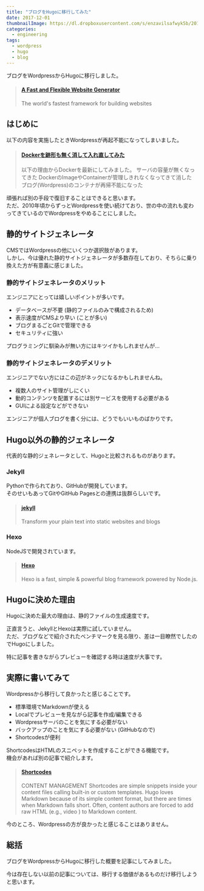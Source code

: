 ```yaml
---
title: "ブログをHugoに移行してみた"
date: 2017-12-01
thumbnailImage: https://dl.dropboxusercontent.com/s/enzavilsafwyk5b/20171201_1.png
categories:
  - engineering
tags:
  - wordpress
  - hugo
  - blog
---
```


ブログをWordpressからHugoに移行しました。

<!--more-->

<blockquote class="embedly-card"><h4><a href="https://gohugo.io/">A Fast and Flexible Website Generator</a></h4><p>The world's fastest framework for building websites</p></blockquote>

<!--toc-->


はじめに
--------

以下の内容を実施したときWordpressが再起不能になってしまいました。  

<blockquote class="embedly-card"><h4><a href="https://blog.mamansoft.net/docker%E3%82%92%E8%B7%A1%E5%BD%A2%E3%82%82%E7%84%A1%E3%81%8F%E6%B6%88%E3%81%97%E3%81%A6%E5%85%A5%E3%82%8C%E7%9B%B4%E3%81%97%E3%81%A6%E3%81%BF%E3%81%9F/">Dockerを跡形も無く消して入れ直してみた</a></h4><p>以下の理由からDockerを最新にしてみました。 サーバの容量が無くなってきた DockerのImageやContainerが管理しきれなくなってきて消した ブログ(Wordpress)のコンテナが再帰不能になった</p></blockquote>


頑張れば別の手段で復旧することはできると思います。  
ただ、2010年頃からずっとWordpressを使い続けており、世の中の流れも変わってきているのでWordpressをやめることにしました。


静的サイトジェネレータ
----------------------

CMSではWordpressの他にいくつか選択肢があります。  
しかし、今は優れた静的サイトジェネレータが多数存在しており、そちらに乗り換えた方が有意義に感じました。

### 静的サイトジェネレータのメリット

エンジニアにとっては嬉しいポイントが多いです。

* データベースが不要 (静的ファイルのみで構成されるため)
* 表示速度がCMSより早い (ことが多い)
* ブログまるごとGitで管理できる
* セキュリティに強い

プログラミングに馴染みが無い方にはキツイかもしれませんが...

### 静的サイトジェネレータのデメリット

エンジニアでない方にはこの辺がネックになるかもしれませんね。

* 複数人のサイト管理がしにくい
* 動的コンテンツを配置するには別サービスを使用する必要がある
* GUIによる設定などができない

エンジニアが個人ブログを書く分には、どうでもいいものばかりです。


Hugo以外の静的ジェネレータ
--------------------------

代表的な静的ジェネレータとして、Hugoと比較されるものがあります。

### Jekyll

Pythonで作られており、GitHubが開発しています。  
そのせいもあってGitやGitHub Pagesとの連携は抜群らしいです。

<blockquote class="embedly-card"><h4><a href="https://jekyllrb.com/">jekyll</a></h4><p>Transform your plain text into static websites and blogs</p></blockquote>

### Hexo

NodeJSで開発されています。

<blockquote class="embedly-card"><h4><a href="https://hexo.io/">Hexo</a></h4><p>Hexo is a fast, simple & powerful blog framework powered by Node.js.</p></blockquote>


Hugoに決めた理由
----------------

Hugoに決めた最大の理由は、静的ファイルの生成速度です。

正直言うと、JekyllとHexoは実際に試していません。  
ただ、ブログなどで紹介されたベンチマークを見る限り、差は一目瞭然でしたのでHugoにしました。

特に記事を書きながらプレビューを確認する時は速度が大事です。


実際に書いてみて
----------------

Wordpressから移行して良かったと感じることです。

* 標準環境でMarkdownが使える
* Localでプレビューを見ながら記事を作成/編集できる
* Wordpressサーバのことを気にする必要がない
* バックアップのことを気にする必要がない (GitHubなので)
* Shortcodesが便利

ShortcodesはHTMLのスニペットを作成することができる機能です。  
機会があれば別の記事で紹介します。

<blockquote class="embedly-card"><h4><a href="https://gohugo.io/content-management/shortcodes/">Shortcodes</a></h4><p>CONTENT MANAGEMENT Shortcodes are simple snippets inside your content files calling built-in or custom templates. Hugo loves Markdown because of its simple content format, but there are times when Markdown falls short. Often, content authors are forced to add raw HTML (e.g., video ) to Markdown content.</p></blockquote>
<script async src="//cdn.embedly.com/widgets/platform.js" charset="UTF-8"></script>

今のところ、Wordpressの方が良かったと感じることはありません。


総括
----

ブログをWordpressからHugoに移行した概要を記事にしてみました。  

今は存在しない以前の記事については、移行する価値があるものだけ移行しようと思います。
